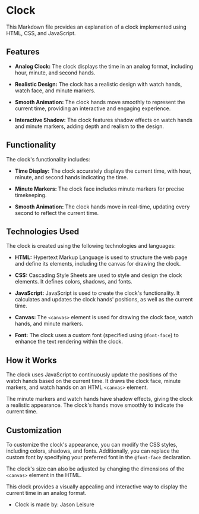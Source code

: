 # Clock

This Markdown file provides an explanation of a clock implemented using HTML, CSS, and JavaScript.

## Features

- **Analog Clock:** The clock displays the time in an analog format, including hour, minute, and second hands.

- **Realistic Design:** The clock has a realistic design with watch hands, watch face, and minute markers.

- **Smooth Animation:** The clock hands move smoothly to represent the current time, providing an interactive and engaging experience.

- **Interactive Shadow:** The clock features shadow effects on watch hands and minute markers, adding depth and realism to the design.

## Functionality

The clock's functionality includes:

- **Time Display:** The clock accurately displays the current time, with hour, minute, and second hands indicating the time.

- **Minute Markers:** The clock face includes minute markers for precise timekeeping.

- **Smooth Animation:** The clock hands move in real-time, updating every second to reflect the current time.

## Technologies Used

The clock is created using the following technologies and languages:

- **HTML:** Hypertext Markup Language is used to structure the web page and define its elements, including the canvas for drawing the clock.

- **CSS:** Cascading Style Sheets are used to style and design the clock elements. It defines colors, shadows, and fonts.

- **JavaScript:** JavaScript is used to create the clock's functionality. It calculates and updates the clock hands' positions, as well as the current time.

- **Canvas:** The `<canvas>` element is used for drawing the clock face, watch hands, and minute markers.

- **Font:** The clock uses a custom font (specified using `@font-face`) to enhance the text rendering within the clock.

## How it Works

The clock uses JavaScript to continuously update the positions of the watch hands based on the current time. It draws the clock face, minute markers, and watch hands on an HTML `<canvas>` element.

The minute markers and watch hands have shadow effects, giving the clock a realistic appearance. The clock's hands move smoothly to indicate the current time.

## Customization

To customize the clock's appearance, you can modify the CSS styles, including colors, shadows, and fonts. Additionally, you can replace the custom font by specifying your preferred font in the `@font-face` declaration.

The clock's size can also be adjusted by changing the dimensions of the `<canvas>` element in the HTML.

This clock provides a visually appealing and interactive way to display the current time in an analog format.

- Clock is made by: Jason Leisure
